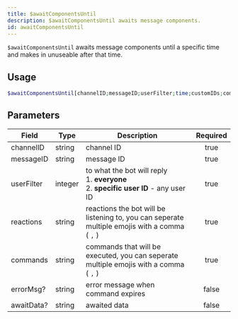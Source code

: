 ```yaml
---
title: $awaitComponentsUntil
description: $awaitComponentsUntil awaits message components.
id: awaitComponentsUntil
---
```


`$awaitComponentsUntil` awaits message components until a specific time and makes in unuseable after that time.

## Usage

```php
$awaitComponentsUntil[channelID;messageID;userFilter;time;customIDs;commands;errorMsg?;awaitData?]
```

## Parameters

| Field      | Type    | Description                                                                                    | Required |
|------------|---------|------------------------------------------------------------------------------------------------|:--------:|
| channelID  | string  | channel ID                                                                                     |   true   |
| messageID  | string  | message ID                                                                                     |   true   |
| userFilter | integer | to what the bot will reply <br /> 1. **everyone** <br /> 2. **specific user ID** - any user ID |   true   |
| reactions  | string  | reactions the bot will be listening to, you can seperate multiple emojis with a comma ( `,` )  |   true   |
| commands   | string  | commands that will be executed, you can seperate multiple emojis with a comma ( `,` )          |   true   |
| errorMsg?  | string  | error message when command expires                                                             |  false   |
| awaitData? | string  | awaited data                                                                                   |  false   |